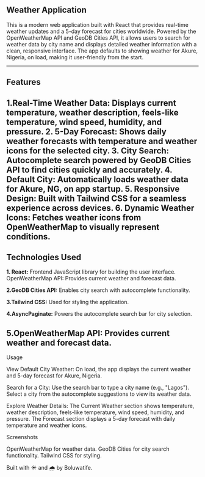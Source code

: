 ## Weather Application
This is a modern web application built with React that provides real-time weather updates and a 5-day forecast for cities worldwide. Powered by the OpenWeatherMap API and GeoDB Cities API, it allows users to search for weather data by city name and displays detailed weather information with a clean, responsive interface. The app defaults to showing weather for Akure, Nigeria, on load, making it user-friendly from the start.

----
## Features

**1.Real-Time Weather Data:** Displays current temperature, weather description, feels-like temperature, wind speed, humidity, and pressure.
**2. 5-Day Forecast:** Shows daily weather forecasts with temperature and weather icons for the selected city.
**3. City Search:** Autocomplete search powered by GeoDB Cities API to find cities quickly and accurately.
**4. Default City:** Automatically loads weather data for Akure, NG, on app startup.
**5. Responsive Design:** Built with Tailwind CSS for a seamless experience across devices.
**6. Dynamic Weather Icons:** Fetches weather icons from OpenWeatherMap to visually represent conditions.
------

## Technologies Used
**1. React:** Frontend JavaScript library for building the user interface.
OpenWeatherMap API: Provides current weather and forecast data.

**2.GeoDB Cities API:** Enables city search with autocomplete functionality.

**3.Tailwind CSS:** Used for styling the application.

**4.AsyncPaginate:** Powers the autocomplete search bar for city selection.

**5.OpenWeatherMap API:** Provides current weather and forecast data.
----





Usage

View Default City Weather:
On load, the app displays the current weather and 5-day forecast for Akure, Nigeria.


Search for a City:
Use the search bar to type a city name (e.g., "Lagos").
Select a city from the autocomplete suggestions to view its weather data.


Explore Weather Details:
The Current Weather section shows temperature, weather description, feels-like temperature, wind speed, humidity, and pressure.
The Forecast section displays a 5-day forecast with daily temperature and weather icons.





Screenshots





OpenWeatherMap for weather data.
GeoDB Cities for city search functionality.
Tailwind CSS for styling.


Built with ☀️ and 🌧️ by Boluwatife.
